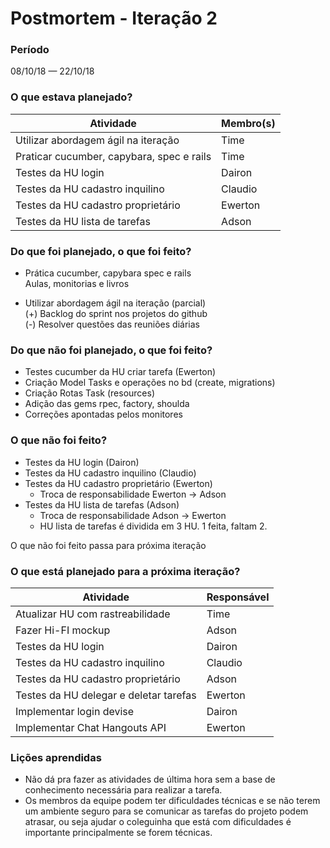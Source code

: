 # Postmortem - Iteração 2

### Período
08/10/18 — 22/10/18

### O que estava planejado?

| Atividade  | Membro(s) |
| -  | - |
| Utilizar abordagem ágil na iteração | Time |
| Praticar cucumber, capybara, spec e rails | Time |
| Testes da HU login | Dairon |
| Testes da HU cadastro inquilino | Claudio |
| Testes da HU cadastro proprietário | Ewerton |
| Testes da HU lista de tarefas | Adson |

### Do que foi planejado, o que foi feito?  

- Prática cucumber, capybara spec e rails  
Aulas, monitorias e livros

- Utilizar abordagem ágil na iteração (parcial)  
  (+) Backlog do sprint nos projetos do github  
  (-) Resolver questões das reuniões diárias  

### Do que não foi planejado, o que foi feito? 

- Testes cucumber da HU criar tarefa (Ewerton)  
- Criação Model Tasks e operações no bd (create, migrations)  
- Criação Rotas Task (resources)  
- Adição das gems rpec, factory, shoulda  
- Correções apontadas pelos monitores  

### O que não foi feito?

- Testes da HU login (Dairon)  
- Testes da HU cadastro inquilino (Claudio)
- Testes da HU cadastro proprietário (Ewerton)  
  - Troca de responsabilidade Ewerton -> Adson
- Testes da HU lista de tarefas (Adson)  
  - Troca de responsabilidade Adson -> Ewerton   
  - HU lista de tarefas é dividida em 3 HU. 1 feita, faltam 2.

O que não foi feito passa para próxima iteração  

### O que está planejado para a próxima iteração? 

| Atividade | Responsável |
|-|-|
| Atualizar HU com rastreabilidade | Time |
| Fazer Hi-FI mockup | Adson |
| Testes da HU login | Dairon |
| Testes da HU cadastro inquilino | Claudio |
| Testes da HU cadastro proprietário | Adson |
| Testes da HU delegar e deletar tarefas | Ewerton |
| Implementar login devise | Dairon |
| Implementar Chat Hangouts API | Ewerton |


### Lições aprendidas  
* Não dá pra fazer as atividades de última hora sem a base de conhecimento necessária para realizar a tarefa.    
* Os membros da equipe podem ter dificuldades técnicas e se não terem um ambiente seguro para se comunicar as tarefas do projeto podem atrasar, ou seja ajudar o coleguinha que está com dificuldades é importante principalmente se forem técnicas.
